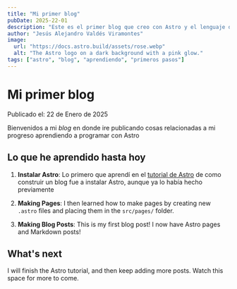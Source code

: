 ```yaml
---
title: "Mi primer blog"
pubDate: 2025-22-01
description: "Este es el primer blog que creo con Astro y el lenguaje de marcado markdown."
author: "Jesús Alejandro Valdés Viramontes"
image:
  url: "https://docs.astro.build/assets/rose.webp"
  alt: "The Astro logo on a dark background with a pink glow."
tags: ["astro", "blog", "aprendiendo", "primeros pasos"]
---
```


# Mi primer blog

Publicado el: 22 de Enero de 2025

Bienvenidos a mi _blog_ en donde ire publicando cosas relacionadas a mi progreso aprendiendo a programar con Astro

## Lo que he aprendido hasta hoy

1. **Instalar Astro**: Lo primero que aprendí en el [tutorial de Astro](https://docs.astro.build/en/tutorial/0-introduction/) de como construir un blog fue a instalar Astro, aunque ya lo había hecho previamente

2. **Making Pages**: I then learned how to make pages by creating new `.astro` files and placing them in the `src/pages/` folder.

3. **Making Blog Posts**: This is my first blog post! I now have Astro pages and Markdown posts!

## What's next

I will finish the Astro tutorial, and then keep adding more posts. Watch this space for more to come.
